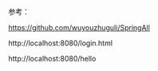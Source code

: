 

参考：

https://github.com/wuyouzhuguli/SpringAll



http://localhost:8080/login.html

http://localhost:8080/hello



